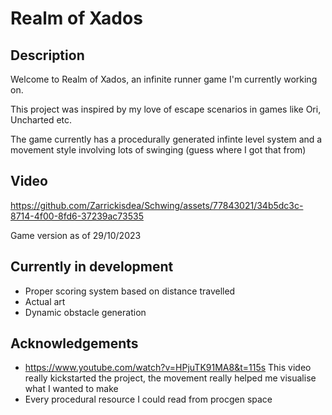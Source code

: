 # Realm of Xados

## Description
Welcome to Realm of Xados, an infinite runner game I'm currently working on.

This project was inspired by my love of escape scenarios in games like Ori, Uncharted etc.

The game currently has a procedurally generated infinte level system and a movement style involving lots of swinging (guess where I got that from)

## Video


https://github.com/Zarrickisdea/Schwing/assets/77843021/34b5dc3c-8714-4f00-8fd6-37239ac73535


Game version as of 29/10/2023



## Currently in development
- Proper scoring system based on distance travelled
- Actual art
- Dynamic obstacle generation

## Acknowledgements
- https://www.youtube.com/watch?v=HPjuTK91MA8&t=115s
This video really kickstarted the project, the movement really helped me visualise what I wanted to make
- Every procedural resource I could read from procgen space

